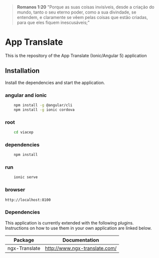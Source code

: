 > **Romanos 1:20** "Porque as suas coisas invisíveis, desde a criação do mundo, tanto o seu eterno poder, como a sua divindade, se entendem, e claramente se vêem pelas coisas que estão criadas, para que eles fiquem inescusáveis;"

# App Translate

This is the repository of the App Translate (Ionic/Angular 5) application

## Installation

Install the dependencies and start the application.

### angular and ionic

``` sh
    npm install -g @angular/cli
    npm install -g ionic cordova
```

### root

```sh
    cd viacep
```

### dependencies

```sh
    npm install
```

### run

```sh
    ionic serve
```

### browser

```sh
http://localhost:8100
```

### Dependencies

This application is currently extended with the following plugins. Instructions on how to use them in your own application are linked below.

| Package | Documentation |
| ------ | ------ |
| ngx-Translate | http://www.ngx-translate.com/ |
